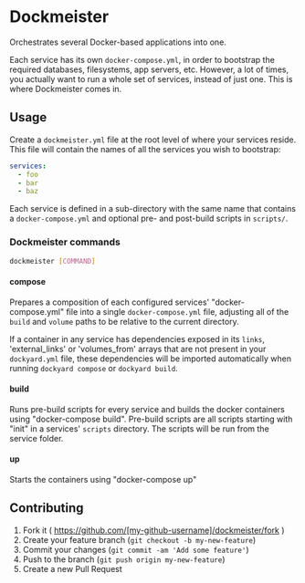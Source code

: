 # Dockmeister

Orchestrates several Docker-based applications into one.

Each service has its own `docker-compose.yml`, in order to bootstrap the required databases, filesystems, app servers, etc. However, a lot of times, you actually want to run a whole set of services, instead of just one. This is where Dockmeister comes in.

## Usage

Create a `dockmeister.yml` file at the root level of where your services reside. This file will contain the names of all the services you wish to bootstrap:

```yaml
services:
  - foo
  - bar
  - baz
```

Each service is defined in a sub-directory with the same name that contains a `docker-compose.yml` and optional pre- and post-build scripts in `scripts/`.

### Dockmeister commands

```bash
dockmeister [COMMAND]
```

#### compose

Prepares a composition of each configured services' "docker-compose.yml" file into a single `docker-compose.yml` file, adjusting all of the `build` and `volume` paths to be relative to the current directory.

If a container in any service has dependencies exposed in its `links`, 'external_links' or 'volumes_from' arrays that are not present in your `dockyard.yml` file, these dependencies will be imported automatically when running `dockyard compose` or `dockyard build`.

#### build

Runs pre-build scripts for every service and builds the docker containers using "docker-compose build".
Pre-build scripts are all scripts starting with "init" in a services' `scripts` directory.
The scripts will be run from the service folder.

#### up

Starts the containers using "docker-compose up"


## Contributing

1. Fork it ( https://github.com/[my-github-username]/dockmeister/fork )
2. Create your feature branch (`git checkout -b my-new-feature`)
3. Commit your changes (`git commit -am 'Add some feature'`)
4. Push to the branch (`git push origin my-new-feature`)
5. Create a new Pull Request
